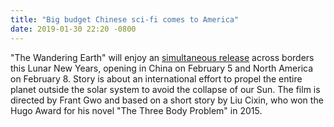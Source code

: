 ```yaml
---
title: "Big budget Chinese sci-fi comes to America"
date: 2019-01-30 22:20 -0800
---
```


"The Wandering Earth" will enjoy an [simultaneous release](https://www.hollywoodreporter.com/heat-vision/chinese-sci-fi-movie-wandering-earth-get-us-release-1181473) across borders this Lunar New Years, opening in China on February 5 and North America on February 8. Story is about an international effort to propel the entire planet outside the solar system to avoid the collapse of our Sun. The film is directed by Frant Gwo and based on a short story by Liu Cixin, who won the Hugo Award for his novel "The Three Body Problem" in 2015. 
